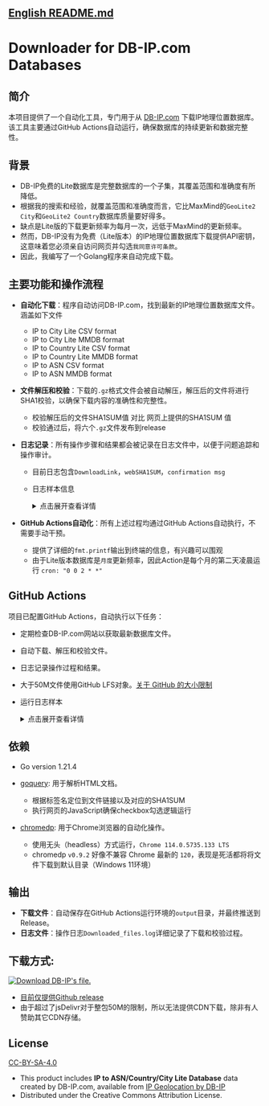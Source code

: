 

## [English README.md](https://github.com/MaurUppi/downloader/edit/main/README.md)

# Downloader for DB-IP.com Databases

## 简介
本项目提供了一个自动化工具，专门用于从 [DB-IP.com](https://db-ip.com) 下载IP地理位置数据库。该工具主要通过GitHub Actions自动运行，确保数据库的持续更新和数据完整性。

## 背景

- DB-IP免费的Lite数据库是完整数据库的一个子集，其覆盖范围和准确度有所降低。
- 根据我的搜索和经验，就覆盖范围和准确度而言，它比MaxMind的`GeoLite2 City`和`GeoLite2 Country`数据库质量要好得多。
- 缺点是Lite版的下载更新频率为每月一次，远低于MaxMind的更新频率。
- 然而，DB-IP没有为免费（Lite版本）的IP地理位置数据库下载提供API密钥，这意味着您必须亲自访问网页并勾选`我同意许可条款`。
- 因此，我编写了一个Golang程序来自动完成下载。

## 主要功能和操作流程
- **自动化下载**：程序自动访问DB-IP.com，找到最新的IP地理位置数据库文件。涵盖如下文件
  - IP to City Lite CSV format
  - IP to City Lite MMDB format
  - IP to Country Lite CSV format
  - IP to Country Lite MMDB format
  - IP to ASN CSV format
  - IP to ASN MMDB format 
- **文件解压和校验**：下载的`.gz`格式文件会被自动解压，解压后的文件将进行SHA1校验，以确保下载内容的准确性和完整性。
  - 校验解压后的文件SHA1SUM值 对比 网页上提供的SHA1SUM 值
  - 校验通过后，将六个`.gz`文件发布到release
- **日志记录**：所有操作步骤和结果都会被记录在日志文件中，以便于问题追踪和操作审计。
  - 目前日志包含`DownloadLink`，`webSHA1SUM`，`confirmation msg`
  - 日志样本信息
    <details>
      <summary>点击展开查看详情</summary>
      
        DownloadLink: https://download.db-ip.com/free/dbip-asn-lite-2023-12.csv.gz
        webSHA1SUM: 3ef88d64af8d52def008c57a91df32ba5e4fe38a
        DownloadLink: https://download.db-ip.com/free/dbip-asn-lite-2023-12.mmdb.gz
        webSHA1SUM: cb874eb996813d3ac911755e8ff5e6d138e56541
        dbip-asn-lite-2023-12.csv.gz had been decompressed and SHA1SUM matched with webpage's SHA1SUM value
        dbip-asn-lite-2023-12.mmdb.gz had been decompressed and SHA1SUM matched with webpage's SHA1SUM value    
    </details>


- **GitHub Actions自动化**：所有上述过程均通过GitHub Actions自动执行，不需要手动干预。
  - 提供了详细的`fmt.printf`输出到终端的信息，有兴趣可以围观
  - 由于Lite版本数据库是`月度`更新频率，因此Action是每个月的第二天凌晨运行 `cron: "0 0 2 * *"`

## GitHub Actions
项目已配置GitHub Actions，自动执行以下任务：
- 定期检查DB-IP.com网站以获取最新数据库文件。
- 自动下载、解压和校验文件。
- 日志记录操作过程和结果。
- 大于50M文件使用GitHub LFS对象。[关于 GitHub 的大小限制](https://docs.github.com/zh/repositories/working-with-files/managing-large-files/about-large-files-on-github#file-size-limits)
- 运行日志样本
      <details>
      <summary>点击展开查看详情</summary>
      
      Chrome path is : /opt/hostedtoolcache/chromium/114.0.5735.133/x64/chrome
      Working dir is : /home/runner/work/downloader/downloader
      ouput dir create : /home/runner/work/downloader/downloader/output
      chromedp allocator context created
      URL: https://db-ip.com/db/download/ip-to-asn-lite
      File Type: .csv.gz
      Download Link: https://download.db-ip.com/free/dbip-asn-lite-2023-12.csv.gz
      SHA1SUM: 3ef88d64af8d52def008c57a91df32ba5e4fe38a
      URL: https://db-ip.com/db/download/ip-to-asn-lite
      File Type: .mmdb.gz
      Download Link: https://download.db-ip.com/free/dbip-asn-lite-2023-12.mmdb.gz
      SHA1SUM: cb874eb996813d3ac911755e8ff5e6d138e56541
      License agreement visible
      Checked checkbox
      Download link visible
      Clicked mmdb file download link
      下载进度：0.00%
      下载进度：0.00%
      下载进度：100.00%
      下载进度：100.00%
      下载进度：100.00%
      CSV Download link visible
      Clicked CSV file download link
      下载进度：0.00%
      下载进度：0.00%
      下载进度：100.00%
      下载进度：100.00%
      下载进度：100.00%
      Processing file: /home/runner/work/downloader/downloader/output/dbip-asn-lite-2023-12.csv.gz
      Decompressing file: /home/runner/work/downloader/downloader/output/dbip-asn-lite-2023-12.csv.gz to /home/runner/work/downloader/downloader/output/dbip-asn-lite-2023-12.csv
      dbip-asn-lite-2023-12.csv.gz had been decompressed and SHA1SUM matched with webpage's SHA1SUM value
      Processing file: /home/runner/work/downloader/downloader/output/dbip-asn-lite-2023-12.mmdb.gz
      Decompressing file: /home/runner/work/downloader/downloader/output/dbip-asn-lite-2023-12.mmdb.gz to /home/runner/work/downloader/downloader/output/dbip-asn-lite-2023-12.mmdb
      dbip-asn-lite-2023-12.mmdb.gz had been decompressed and SHA1SUM matched with webpage's SHA1SUM value
      URL: https://db-ip.com/db/download/ip-to-country-lite
      File Type: .mmdb.gz
      Download Link: https://download.db-ip.com/free/dbip-country-lite-2023-12.mmdb.gz
      SHA1SUM: a14ed000e7eea06b409dc34a2a6572babf3ef921
      URL: https://db-ip.com/db/download/ip-to-country-lite
      File Type: .csv.gz
      Download Link: https://download.db-ip.com/free/dbip-country-lite-2023-12.csv.gz
      SHA1SUM: fc5b4422ac7a8a52b336509d4f344c5052fe1825
      License agreement visible
      Checked checkbox
      Download link visible
      Clicked mmdb file download link
      下载进度：0.00%
      下载进度：0.00%
      下载进度：100.00%
      下载进度：100.00%
      下载进度：100.00%
      CSV Download link visible
      Clicked CSV file download link
      下载进度：0.00%
      下载进度：0.00%
      下载进度：100.00%
      下载进度：100.00%
      下载进度：100.00%
      Processing file: /home/runner/work/downloader/downloader/output/dbip-country-lite-2023-12.csv.gz
      Decompressing file: /home/runner/work/downloader/downloader/output/dbip-country-lite-2023-12.csv.gz to /home/runner/work/downloader/downloader/output/dbip-country-lite-2023-12.csv
      dbip-country-lite-2023-12.csv.gz had been decompressed and SHA1SUM matched with webpage's SHA1SUM value
      Processing file: /home/runner/work/downloader/downloader/output/dbip-country-lite-2023-12.mmdb.gz
      Decompressing file: /home/runner/work/downloader/downloader/output/dbip-country-lite-2023-12.mmdb.gz to /home/runner/work/downloader/downloader/output/dbip-country-lite-2023-12.mmdb
      dbip-country-lite-2023-12.mmdb.gz had been decompressed and SHA1SUM matched with webpage's SHA1SUM value
      URL: https://db-ip.com/db/download/ip-to-city-lite
      File Type: .csv.gz
      Download Link: https://download.db-ip.com/free/dbip-city-lite-2023-12.csv.gz
      SHA1SUM: e93d44a611ee181c04cdec360432d6c196a3bc0b
      URL: https://db-ip.com/db/download/ip-to-city-lite
      File Type: .mmdb.gz
      Download Link: https://download.db-ip.com/free/dbip-city-lite-2023-12.mmdb.gz
      SHA1SUM: e1a6ab58d7858b5e8cec9c6722c5f52d0db99092
      License agreement visible
      Checked checkbox
      Download link visible
      Clicked mmdb file download link
      下载进度：0.00%
      下载进度：0.00%
      下载进度：100.00%
      下载进度：100.00%
      下载进度：100.00%
      CSV Download link visible
      Clicked CSV file download link
      下载进度：0.00%
      下载进度：0.00%
      下载进度：60.76%
      下载进度：100.00%
      下载进度：100.00%
      下载进度：100.00%
      Processing file: /home/runner/work/downloader/downloader/output/dbip-city-lite-2023-12.csv.gz
      Decompressing file: /home/runner/work/downloader/downloader/output/dbip-city-lite-2023-12.csv.gz to /home/runner/work/downloader/downloader/output/dbip-city-lite-2023-12.csv
      dbip-city-lite-2023-12.csv.gz had been decompressed and SHA1SUM matched with webpage's SHA1SUM value
      Processing file: /home/runner/work/downloader/downloader/output/dbip-city-lite-2023-12.mmdb.gz
      Decompressing file: /home/runner/work/downloader/downloader/output/dbip-city-lite-2023-12.mmdb.gz to /home/runner/work/downloader/downloader/output/dbip-city-lite-2023-12.mmdb
      dbip-city-lite-2023-12.mmdb.gz had been decompressed and SHA1SUM matched with webpage's SHA1SUM value    
    </details>

## 依赖
- Go version 1.21.4
- [goquery](https://github.com/PuerkitoBio/goquery): 用于解析HTML文档。
  - 根据标签名定位到文件链接以及对应的SHA1SUM
  - 执行网页的JavaScript确保checkbox勾选逻辑运行
    
- [chromedp](https://github.com/chromedp/chromedp): 用于Chrome浏览器的自动化操作。
  - 使用无头（headless）方式运行，`Chrome 114.0.5735.133 LTS`
  - chromedp `v0.9.2` 好像不兼容 Chrome 最新的 `120`，表现是死活都将将文件下载到默认目录（Windows 11环境）

## 输出
- **下载文件**：自动保存在GitHub Actions运行环境的`output`目录，并最终推送到Release。
- **日志文件**：操作日志`Downloaded_files.log`详细记录了下载和校验过程。

## 下载方式:
[![Download DB-IP's file.](https://github.com/MaurUppi/downloader/actions/workflows/downlaoder.yml/badge.svg?branch=main)](https://github.com/MaurUppi/downloader/actions/workflows/downlaoder.yml)
- [目前仅提供Github release](https://github.com/MaurUppi/downloader/releases)
- 由于超过了jsDelivr对于整包50M的限制，所以无法提供CDN下载，除非有人赞助其它CDN存储。


## License
[CC-BY-SA-4.0](https://creativecommons.org/licenses/by-sa/4.0/)
- This product includes **IP to ASN/Country/City Lite Database** data created by DB-IP.com, available from [IP Geolocation by DB-IP](https://db-ip.com)
- Distributed under the Creative Commons Attribution License.
